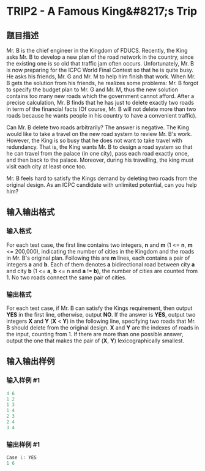 # TRIP2 - A Famous King&amp;#8217;s Trip

## 题目描述

Mr. B is the chief engineer in the Kingdom of FDUCS. Recently, the King asks Mr. B to develop a new plan of the road network in the country, since the existing one is so old that traffic jam often occurs. Unfortunately, Mr. B is now preparing for the ICPC World Final Contest so that he is quite busy. He asks his friends, Mr. G and Mr. M to help him finish that work. When Mr. B gets the solution from his friends, he realizes some problems: Mr. B forgot to specify the budget plan to Mr. G and Mr. M, thus the new solution contains too many new roads which the government cannot afford. After a precise calculation, Mr. B finds that he has just to delete exactly two roads in term of the financial facts (Of course, Mr. B will not delete more than two roads because he wants people in his country to have a convenient traffic).

Can Mr. B delete two roads arbitrarily? The answer is negative. The King would like to take a travel on the new road system to review Mr. B's work. However, the King is so busy that he does not want to take travel with redundancy. That is, the King wants Mr. B to design a road system so that he can travel from the palace (in one city), pass each road exactly once, and then back to the palace. Moreover, during his travelling, the king must visit each city at least once too.

Mr. B feels hard to satisfy the Kings demand by deleting two roads from the original design. As an ICPC candidate with unlimited potential, can you help him?

## 输入输出格式

### 输入格式

For each test case, the first line contains two integers, **n** and **m** (1 <= **n**, **m** <= 200,000), indicating the number of cities in the Kingdom and the roads in Mr. B's original plan. Following this are **m** lines, each contains a pair of integers **a** and **b**. Each of them denotes **a** bidirectional road between city **a** and city **b** (1 <= **a**, **b** <= n and **a** != **b**), the number of cities are counted from 1. No two roads connect the same pair of cities.

### 输出格式

For each test case, if Mr. B can satisfy the Kings requirement, then output **YES** in the first line, otherwise, output **NO**. If the answer is **YES**, output two integers **X** and **Y** (**X** < **Y**) in the following line, specifying two roads that Mr. B should delete from the original design. **X** and **Y** are the indexes of roads in the input, counting from 1. If there are more than one possible answer, output the one that makes the pair of (**X**, **Y**) lexicographically smallest.

## 输入输出样例

### 输入样例 #1

```cpp
4 6
1 2
1 3
1 4
2 3
2 4
3 4
```


### 输出样例 #1

```cpp
Case 1: YES
1 6
```


